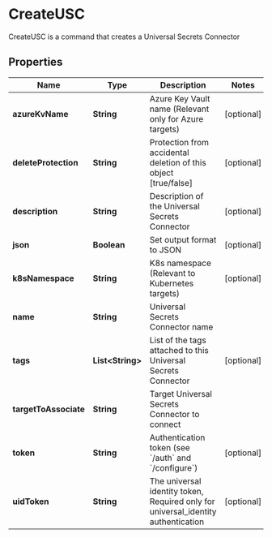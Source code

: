 

# CreateUSC

CreateUSC is a command that creates a Universal Secrets Connector

## Properties

Name | Type | Description | Notes
------------ | ------------- | ------------- | -------------
**azureKvName** | **String** | Azure Key Vault name (Relevant only for Azure targets) |  [optional]
**deleteProtection** | **String** | Protection from accidental deletion of this object [true/false] |  [optional]
**description** | **String** | Description of the Universal Secrets Connector |  [optional]
**json** | **Boolean** | Set output format to JSON |  [optional]
**k8sNamespace** | **String** | K8s namespace (Relevant to Kubernetes targets) |  [optional]
**name** | **String** | Universal Secrets Connector name | 
**tags** | **List&lt;String&gt;** | List of the tags attached to this Universal Secrets Connector |  [optional]
**targetToAssociate** | **String** | Target Universal Secrets Connector to connect | 
**token** | **String** | Authentication token (see &#x60;/auth&#x60; and &#x60;/configure&#x60;) |  [optional]
**uidToken** | **String** | The universal identity token, Required only for universal_identity authentication |  [optional]



